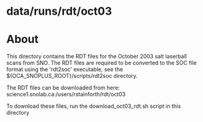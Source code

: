 data/runs/rdt/oct03
==========

About
==========
This directory contains the RDT files for the October 2003 salt laserball scans from SNO. The RDT files are required to be converted to the SOC file format using the 'rdt2soc' executable, see the ${OCA_SNOPLUS_ROOT}/scripts/rdt2soc directory.

The RDT files can be downloaded from here:
science1.snolab.ca:/users/rstainforth/rdt/oct03

To download these files, run the download_oct03_rdt.sh script in this directory

